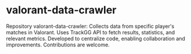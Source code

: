 # valorant-data-crawler
 Repository valorant-data-crawler: Collects data from specific player's matches in Valorant. Uses TrackGG API to fetch results, statistics, and relevant metrics. Developed to centralize code, enabling collaboration and improvements. Contributions are welcome.
